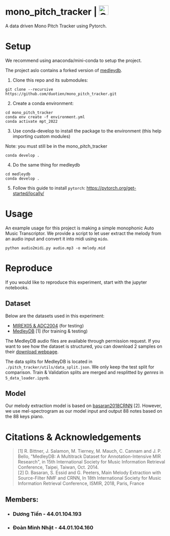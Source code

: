 # mono_pitch_tracker | <a href="https://colab.research.google.com/github/duotien/mono_pitch_tracker/blob/main/notebooks/mono_pitch_tracker.ipynb" target="_parent"><img src="https://colab.research.google.com/assets/colab-badge.svg" alt="Open In Colab" height=30/></a>

A data driven Mono Pitch Tracker using Pytorch.


# Setup
We recommend using anaconda/mini-conda to setup the project.

The project aslo contains a forked version of [medleydb](https://github.com/marl/medleydb).

1. Clone this repo and its submodules:
```
git clone --recursive https://github.com/duotien/mono_pitch_tracker.git
```

2. Create a conda environment:
```
cd mono_pitch_tracker
conda env create -f environment.yml
conda activate mpt_2022
```

3. Use conda-develop to install the package to the environment (this help importing custom modules)

Note: you must still be in the mono_pitch_tracker
```
conda develop .
```

4. Do the same thing for medleydb
```
cd medleydb
conda develop .
```

5. Follow this guide to install `pytorch`: https://pytorch.org/get-started/locally/

# Usage
An example usage for this project is making a simple monophonic Auto Music Transcriptor. We provide a script to let user extract the melody from an audio input and convert it into midi using `mido`.

```
python audio2midi.py audio.mp3 -o melody.mid
```

# Reproduce
If you would like to reproduce this experiment, start with the jupyter notebooks.

## Dataset
Below are the datasets used in this experiment:

- [MIREX05 & ADC2004](http://labrosa.ee.columbia.edu/projects/melody/) (for testing)
- [MedleyDB](https://medleydb.weebly.com/) [1] (for training & testing)

The MedleyDB audio files are available through permission request. If you want to see how the dataset is structured, you can download 2 samples on their [download webpage](https://medleydb.weebly.com/downloads.html).

The data splits for MedleyDB is located in `./pitch_tracker/utils/data_split.json`. We only keep the test split for comparison. Train & Validation splits are merged and resplitted by *genres* in `5_data_loader.ipynb`.

## Model

Our melody extraction model is based on [basaran2018CRNN](https://github.com/dogacbasaran/ismir2018_dominant_melody_estimation/blob/master/CRNN/C-RNN_model1.py) [2]. However, we use mel-spectrogram as our model input and output 88 notes based on the 88 keys piano.

# Citations & Acknowledgements
> [1] R. Bittner, J. Salamon, M. Tierney, M. Mauch, C. Cannam and J. P. Bello, "MedleyDB: A Multitrack Dataset for Annotation-Intensive MIR Research", in 15th International Society for Music Information Retrieval Conference, Taipei, Taiwan, Oct. 2014. \
> [2] D. Basaran, S. Essid and G. Peeters, Main Melody Extraction with Source-Filter NMF and CRNN, In 18th International Society for Music Information Retrieval Conference, ISMIR, 2018, Paris, France

## Members:
- ### Dương Tiến - 44.01.104.193
- ### Đoàn Minh Nhật - 44.01.104.160
